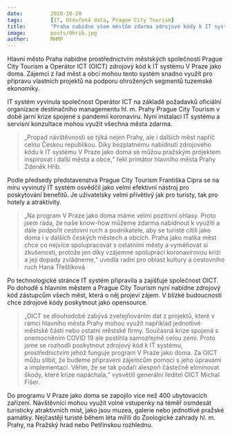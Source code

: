 ```yaml
---
date:         2020-10-20
tags:         [IT, Otevřená data, Prague City Tourism]
title:        "Praha nabídne všem městům zdarma zdrojové kódy k IT systému V Praze jako doma"
image: 	      posts/0hrib.jpg
author:       MHMP
---
```



Hlavní město Praha nabídne prostřednictvím městských společností Prague City Tourism a Operátor ICT (OICT) zdrojový kód k IT systému V Praze jako doma. Zájemci z řad měst a obcí mohou tento systém snadno využít pro přípravu vlastních projektů na podporu ohrožených segmentů tuzemské ekonomiky.

IT systém vyvinula společnost Operátor ICT na základě požadavků oficiální organizace destinačního managementu hl. m. Prahy Prague City Tourism v době jarní krize spojené s pandemií koronaviru. Nyní instalaci IT systému a servisní konzultace mohou využít všechna města zdarma.

> „Propad návštěvnosti se týká nejen Prahy, ale i dalších měst napříč celou Českou republikou. Díky bezplatnému nabídnutí zdrojového kódu k IT systému V Praze jako doma se můžou pražským projektem inspirovat i další města a obce,“ řekl primátor hlavního města Prahy Zdeněk Hřib.

Podle předsedy představenstva Prague City Tourism Františka Cipra se na míru vyvinutý IT systém osvědčil jako velmi efektivní nástroj pro poskytování benefitů. Je uživatelsky velmi přívětivý jak pro turisty, tak pro hotely a atraktivity.

> „Na program V Praze jako doma máme velmi pozitivní ohlasy. Proto jsem ráda, že naše know-how můžeme zdarma nabídnout k využití a dále podpořit cestovní ruch a podnikatele, aby se turisté cítili jako doma i v dalších českých městech a obcích. Praha jako matka měst chce co nejvíce spolupracovat s ostatními městy a vyměňovat si zkušenosti, protože jen díky vzájemné spolupráci koronavirovou krizi a její dopady zvládneme,“ uvedla radní pro oblast kultury a cestovního ruch Hana Třeštíková

Po technologické stránce IT systém připravila a zajišťuje společnost OICT. Po dohodě s hlavním městem a Prague City Tourism nyní nabídne zdrojový kód zástupcům všech měst, která o něj projeví zájem. V blízké budoucnosti chce zdrojové kódy poskytnout jako opensource.

> „OICT se dlouhodobě zabývá zveřejňováním dat z projektů, které v rámci hlavního města Prahy mohou využít například jednotlivé městské části nebo ostatní městské firmy. Současná krize spojená s onemocněním COVID 19 ale postihla samozřejmě celou zemi. Proto jsme se rozhodli poskytnout zdrojový kód k IT systému, prostřednictvím jehož funguje program V Praze jako doma. Za OICT můžu slíbit, že budeme připraveni zájemcům pomoci s jeho úpravami a implementací. Věřím, že se tak podaří alespoň částečně eliminovat škody, které krize napáchala,“ vysvětlil generální ředitel OICT Michal Fišer.

Do programu V Praze jako doma se zapojilo více než 400 ubytovacích zařízení. Návštěvníci mohou využít volné vstupenky na téměř osmdesát turisticky atraktivních míst, jako jsou muzea, galerie nebo jednotlivé pražské památky. Nejčastěji turisté během léta mířili do Zoologické zahrady hl. m. Prahy, na Pražský hrad nebo Petřínskou rozhlednu.

